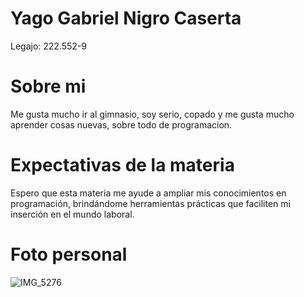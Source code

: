 # Yago Gabriel Nigro Caserta
Legajo: 222.552-9

# Sobre mi
Me gusta mucho ir al gimnasio, soy serio, copado y me gusta mucho aprender cosas nuevas, sobre todo de programacion.

# Expectativas de la materia
Espero que esta materia me ayude a ampliar mis conocimientos en programación, brindándome herramientas prácticas que faciliten mi inserción en el mundo laboral.

# Foto personal
![IMG_5276](https://github.com/user-attachments/assets/b96cc2f0-a694-491b-8f18-cef7e93cd46b)
